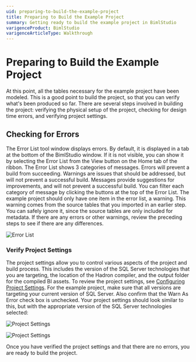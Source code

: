```yaml
---
uid: preparing-to-build-the-example-project
title: Preparing to Build the Example Project
summary: Getting ready to build the example project in BimlStudio
varigenceProduct: BimlStudio
varigenceArticleType: Walkthrough
---
```

# Preparing to Build the Example Project

At this point, all the tables necessary for the example project have been modeled. This is a good point to build the project, so that you can verify what's been produced so far. There are several steps involved in building the project: verifying the physical setup of the project, checking for design time errors, and verifying project settings.

## Checking for Errors

The Error List tool window displays errors. By default, it is displayed in a tab at the bottom of the BimlStudio window. If it is not visible, you can show it by selecting the Error List from the View button on the Home tab of the ribbon. The Error List shows 3 categories of messages. Errors will prevent a build from succeeding. Warnings are issues that should be addressed, but will not prevent a successful build. Messages provide suggestions for improvements, and will not prevent a successful build. You can filter each category of message by clicking the buttons at the top of the Error List. The example project should only have one item in the error list, a warning. This warning comes from the source tables that you imported in an earlier step. You can safely ignore it, since the source tables are only included for metadata. If there are any errors or other warnings, review the preceding steps to see if there are any differences.

![Error List](https://varigencecom.blob.core.windows.net/images-mistdocumentation/011_ErrorList.png)

### Verify Project Settings

The project settings allow you to control various aspects of the project and build process. This includes the version of the SQL Server technologies that you are targeting, the location of the Hadron compiler, and the output folder for the compiled BI assets. To review the project settings, see [Configuring Project Settings](xref:configuring-project-settings). For the example project, make sure that all versions are targeting your current version of SQL Server. Also confirm that the Warn As Error check box is unchecked. Your project settings should look similar to this, but with the appropriate version of the SQL Server technologies selected:

![Project Settings](https://varigencecom.blob.core.windows.net/images-mistdocumentation/011_ProjectSettings1.png)

![Project Settings](https://varigencecom.blob.core.windows.net/images-mistdocumentation/011_ProjectSettings2.png)

Once you have verified the project settings and that there are no errors, you are ready to build the project.
